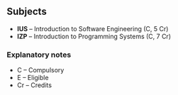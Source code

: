 ## Subjects

- **IUS** – Introduction to Software Engineering (C, 5 Cr)
- **IZP** – Introduction to Programming Systems (C, 7 Cr)

### Explanatory notes
- C – Compulsory
- E – Eligible
- Cr – Credits

